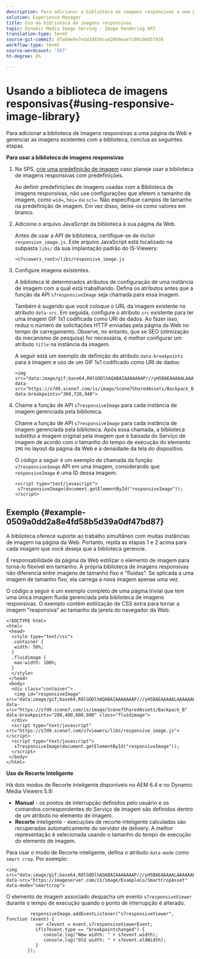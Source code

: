 ```yaml
---
description: Para adicionar a biblioteca de imagens responsivas a uma página da Web e gerenciar as imagens existentes com a biblioteca, conclua as seguintes etapas.
solution: Experience Manager
title: Uso da biblioteca de imagens responsivas
topic: Dynamic Media Image Serving - Image Rendering API
translation-type: tm+mt
source-git-commit: 97a84e8e7edd3d834ca42069eae7c09c00d57938
workflow-type: tm+mt
source-wordcount: '557'
ht-degree: 0%

---
```



# Usando a biblioteca de imagens responsivas{#using-responsive-image-library}

Para adicionar a biblioteca de imagens responsivas a uma página da Web e gerenciar as imagens existentes com a biblioteca, conclua as seguintes etapas.

**Para usar a biblioteca de imagens responsivas**

1. Na SPS, [crie uma predefinição de imagem](http://help.adobe.com/en_US/scene7/using/WS2F6A1049-B41F-447d-A520-91227F9CDABF.html) caso planeje usar a biblioteca de imagens responsivas com predefinições.

   Ao definir predefinições de imagens usadas com a Biblioteca de imagens responsivas, não use configurações que afetem o tamanho da imagem, como `wid=`, `hei=` ou `scl=`. Não especifique campos de tamanho na predefinição de imagem. Em vez disso, deixe-os como valores em branco.
1. Adicione o arquivo JavaScript da biblioteca à sua página da Web.

   Antes de usar a API de biblioteca, certifique-se de incluir `responsive_image.js`. Este arquivo JavaScript está localizado na subpasta `libs/` da sua implantação padrão do IS-Viewers:

   `<s7viewers_root>/libs/responsive_image.js`
1. Configure imagens existentes.

   A biblioteca lê determinados atributos de configuração de uma instância de imagem com a qual está trabalhando. Defina os atributos antes que a função da API `s7responsiveImage` seja chamada para essa imagem.

   Também é sugerido que você coloque o URL da imagem existente no atributo `data-src`. Em seguida, configure o atributo `src` existente para ter uma imagem GIF 1x1 codificada como URI de dados. Ao fazer isso, reduz o número de solicitações HTTP enviadas pela página da Web no tempo de carregamento. Observe, no entanto, que se SEO (otimização do mecanismo de pesquisa) for necessária, é melhor configurar um atributo `title` na instância da imagem.

   A seguir está um exemplo de definição do atributo `data-breakpoints` para a imagem e uso de um GIF 1x1 codificado como URI de dados:

   ```
   <img src="data:image/gif;base64,R0lGODlhAQABAIAAAAAAAP///yH5BAEAAAAALAAAAAABAAEAAAIBRAA7" data-src="https://s7d9.scene7.com/is/image/Scene7SharedAssets/Backpack_B" data-breakpoints="360,720,940">
   ```

1. Chame a função de API `s7responsiveImage` para cada instância de imagem gerenciada pela biblioteca.

   Chame a função de API `s7responsiveImage` para cada instância de imagem gerenciada pela biblioteca. Após essa chamada, a biblioteca substitui a imagem original pela imagem que é baixada do Serviço de imagem de acordo com o tamanho do tempo de execução do elemento `IMG` no layout da página da Web e a densidade da tela do dispositivo.

   O código a seguir é um exemplo de chamada da função `s7responsiveImage` API em uma imagem, considerando que `responsiveImage` é uma ID dessa imagem:

   ```
   <script type="text/javascript"> 
    s7responsiveImage(document.getElementById("responsiveImage")); 
   </script>
   ```

## Exemplo {#example-0509a0dd2a8e4fd58b5d39a0df47bd87}

A biblioteca oferece suporte ao trabalho simultâneo com muitas instâncias de imagem na página da Web. Portanto, repita as etapas 1 e 2 acima para cada imagem que você deseja que a biblioteca gerencie.

É responsabilidade da página da Web estilizar o elemento de imagem para torná-lo flexível em tamanho. A própria biblioteca de imagens responsivas não diferencia entre imagens de tamanho fixo e &quot;fluidas&quot;. Se aplicada a uma imagem de tamanho fixo, ela carrega a nova imagem apenas uma vez.

O código a seguir é um exemplo completo de uma página trivial que tem uma única imagem fluida gerenciada pela biblioteca de imagens responsivas. O exemplo contém estilização de CSS extra para tornar a imagem &quot;responsiva&quot; ao tamanho da janela do navegador da Web:

```
<!DOCTYPE html> 
<html> 
 <head> 
  <style type="text/css"> 
  .container { 
   width: 50%; 
  } 
  .fluidimage { 
   max-width: 100%; 
  } 
  </style> 
 </head> 
 <body> 
  <div class="container"> 
   <img id="responsiveImage" src="data:image/gif;base64,R0lGODlhAQABAIAAAAAAAP///yH5BAEAAAAALAAAAAABAAEAAAIBRAA7" data-src="https://s7d9.scene7.com/is/image/Scene7SharedAssets/Backpack_B" data-breakpoints="200,400,600,800" class="fluidimage"> 
  </div> 
  <script type="text/javascript" src="https://s7d9.scene7.com/s7viewers/libs/responsive_image.js"></script> 
  <script type="text/javascript"> 
   s7responsiveImage(document.getElementById("responsiveImage")); 
  </script> 
 </body> 
</html>
```

**Uso de Recorte Inteligente**

Há dois modos de Recorte inteligente disponíveis no AEM 6.4 e no Dynamic Media Viewers 5.9:

* **Manual**  - os pontos de interrupção definidos pelo usuário e os comandos correspondentes do Serviço de imagem são definidos dentro de um atributo no elemento de imagem.
* **Recorte**  inteligente - execuções de recorte inteligente calculadas são recuperadas automaticamente do servidor de delivery. A melhor representação é selecionada usando o tamanho do tempo de execução do elemento de imagem.

Para usar o modo de Recorte inteligente, defina o atributo `data-mode` como `smart crop`. Por exemplo:

```
<img 
src="data:image/gif;base64,R0lGODlhAQABAIAAAAAAAP///yH5BAEAAAAALAAAAAABAAEAAAIBRAA7" 
data-src="https://imageserver.com/is/image/ExampleCo/SmartCropAsset" 
data-mode="smartcrop">
```

O elemento de imagem associado despacha um evento `s7responsiveViewer` durante o tempo de execução quando o ponto de interrupção é alterado.

```
         responsiveImage.addEventListener("s7responsiveViewer", function (event) { 
           var s7event = event.s7responsiveViewerEvent; 
           if(s7event.type == "breakpointchanged") { 
              console.log("New width: " + s7event.width); 
              console.log("Old width: " + s7event.oldWidth); 
           } 
        });
```
